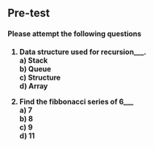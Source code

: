 ## <b> Pre-test
#### Please attempt the following questions

1) Data structure used for recursion___.<br>
<b>a) Stack<br></b>
b) Queue<br>
c) Structure<br>
d) Array<br>

2) Find the fibbonacci series of 6___<br>
a) 7<br>
<b> b) 8</b><br>
c) 9<br>
d) 11<br>
